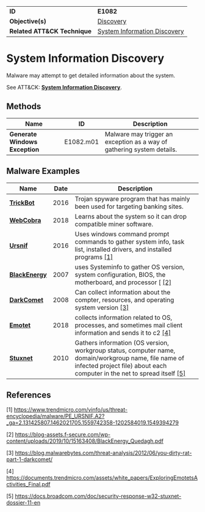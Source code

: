 |||
|---|---|
|**ID**|**E1082**|
|**Objective(s)**|[Discovery](../discovery)|
|**Related ATT&CK Technique**|[System Information Discovery](https://attack.mitre.org/techniques/T1082)|


System Information Discovery
============================
Malware may attempt to get detailed information about the system. 

See ATT&CK: [**System Information Discovery**](https://attack.mitre.org/techniques/T1082).

Methods
-------
|Name|ID|Description|
|---|---|---|
|**Generate Windows Exception**|E1082.m01|Malware may trigger an exception as a way of gathering system details.|

Malware Examples
----------------
|Name|Date|Description|
|---|---|---|
|[**TrickBot**](../xample-malware/trickbot.md)|2016|Trojan spyware program that has mainly been used for targeting banking sites.|
|[**WebCobra**](../xample-malware/webcobra.md)|2018|Learns about the system so it can drop compatible miner software.|
|[**Ursnif**](../discovery/system-info-discover.md)|2016|Uses windows command prompt commands to gather system info, task list, installed drivers, and installed programs  [[1]](#1)|
|[**BlackEnergy**](../discovery/system-info-discover.md)|2007|uses Systeminfo to gather OS version, system configuration, BIOS, the motherboard, and processor [ [[2]](#2)|
|[**DarkComet**](../discovery/system-info-discover.md)|2008|Can collect information about the compter, resources, and operating system version  [[3]](#3)|
|[**Emotet**](../discovery/system-info-discover.md)|2018|collects information related to OS, processes, and sometimes mail client information and sends it to c2 [[4]](#4)|
|[**Stuxnet**](../xample-malware/stuxnet.md)|2010|Gathers information (OS version, workgroup status, computer name, domain/workgroup name, file name of infected project file) about each computer in the net to spread itself  [[5]](#5)|

References
----------
<a name="1">[1]</a> https://www.trendmicro.com/vinfo/us/threat-encyclopedia/malware/PE_URSNIF.A2?_ga=2.131425807.1462021705.1559742358-1202584019.1549394279

<a name="2">[2]</a> https://blog-assets.f-secure.com/wp-content/uploads/2019/10/15163408/BlackEnergy_Quedagh.pdf

<a name="3">[3]</a> https://blog.malwarebytes.com/threat-analysis/2012/06/you-dirty-rat-part-1-darkcomet/

<a name="4">[4]</a> https://documents.trendmicro.com/assets/white_papers/ExploringEmotetsActivities_Final.pdf

<a name="5">[5]</a> https://docs.broadcom.com/doc/security-response-w32-stuxnet-dossier-11-en
